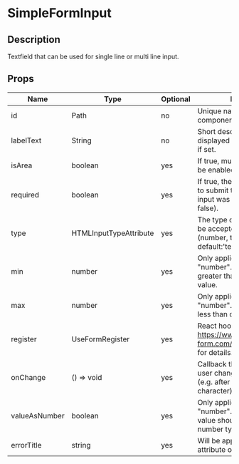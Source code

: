 # SimpleFormInput

## Description
Textfield that can be used for single line or multi line input.

## Props
| Name                | Type                   | Optional | Description                                                                                                       |
|---------------------|------------------------|----------|-------------------------------------------------------------------------------------------------------------------|
| id                  | Path<T>                | no       | Unique name of this component.                                                                                    |
| labelText           | String                 | no       | Short description that will be displayed above the input field if set.                                            |
| isArea              | boolean                | yes      | If true, multi line text input will be enabled (default false).                                                   | 
| required            | boolean                | yes      | If true, the user will not be able to submit the form when no input was provided (default false).                 |
| type                | HTMLInputTypeAttribute | yes      | The type of input that should be accepted by this input field (number, text, time, etc. default:'text')           |
| min                 | number                 | yes      | Only applies if *type* is "number". The Input must be greater than or equal to this value.                        |
| max                 | number                 | yes      | Only applies if *type* is "number". The Input must be less than or equal to this value.                           | 
| register            | UseFormRegister<T>     | yes      | React hook form register. See https://www.react-hook-form.com/api/useform/register/ for details.                  | 
| onChange            | () => void             | yes      | Callback that is invoked if the user changes the text field (e.g. after adding a new character).                  | 
| valueAsNumber       | boolean                | yes      | Only applies if *type* is "number". Indicates that the value should be returned as a number type. (default false) |
| errorTitle          | string                 | yes      | Will be applied to the html title attribute of the textfield.                                                     |  